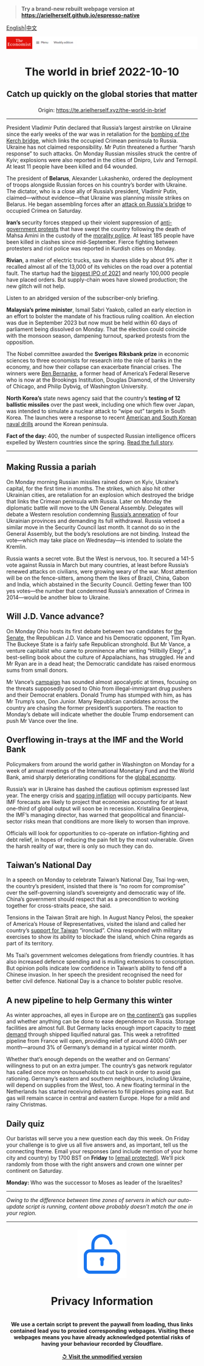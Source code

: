 > **Try a brand-new rebuilt webpage version at https://arielherself.github.io/espresso-native**

[English](https://github.com/arielherself/espresso/blob/main/README.md)|[中文](https://github-com.translate.goog/arielherself/espresso/blob/main/README.md?_x_tr_sl=en&_x_tr_tl=zh-CN&_x_tr_hl=zh-CN&_x_tr_pto=wapp)



![The Economist](menubar.png)

# <p align="center">The world in brief 2022-10-10</p>

## <p align="center">Catch up quickly on the global stories that matter</p>

<p align="center">Origin: <a href="https://te.arielherself.xyz/the-world-in-brief">https://te.arielherself.xyz/the-world-in-brief</a><hr>

President Vladimir Putin declared that Russia’s largest airstrike on Ukraine since the early weeks of the war was in retaliation for the [bombing of the Kerch bridge](https://te.arielherself.xyz/europe/2022/10/08/ukraine-braces-for-retaliation-after-an-attack-on-the-bridge-from-crimea-to-russia), which links the occupied Crimean peninsula to Russia. Ukraine has not claimed responsibility. Mr Putin threatened a further “harsh response” to such attacks. On Monday Russian missiles struck the centre of Kyiv; explosions were also reported in the cities of Dnipro, Lviv and Ternopil. At least 11 people have been killed and 64 wounded. 

The president of <strong>Belarus</strong>, Alexander Lukashenko, ordered the deployment of troops alongside Russian forces on his country’s border with Ukraine. The dictator, who is a close ally of Russia’s president, Vladimir Putin, claimed—without evidence—that Ukraine was planning missile strikes on Belarus. He began assembling forces after an [attack on Russia&#x27;s bridge](https://te.arielherself.xyz/europe/2022/10/08/ukraine-braces-for-retaliation-after-an-attack-on-the-bridge-from-crimea-to-russia) to occupied Crimea on Saturday.

<strong>Iran’s </strong>security forces stepped up their violent suppression of [anti-government protests](https://te.arielherself.xyz/leaders/2022/09/29/irans-tired-regime-is-living-on-borrowed-time) that have swept the country following the death of Mahsa Amini in the custody of the [morality police](https://te.arielherself.xyz/the-economist-explains/2022/09/26/who-are-irans-hated-morality-police). At least 185 people have been killed in clashes since mid-September. Fierce fighting between protesters and riot police was reported in Kurdish cities on Monday.

<strong>Rivian</strong>, a maker of electric trucks, saw its shares slide by about 9% after it recalled almost all of the 13,000 of its vehicles on the road over a potential fault. The startup had the [biggest IPO of 2021](https://te.arielherself.xyz/business/2021/09/02/an-electric-vehicle-startup-aims-for-a-stellar-valuation) and nearly 100,000 people have placed orders. But supply-chain woes have slowed production; the new glitch will not help.

Listen to an abridged version of the subscriber-only briefing.

<strong>Malaysia’s prime minister</strong>, Ismail Sabri Yaakob, called an early election in an effort to bolster the mandate of his fractious ruling coalition. An election was due in September 2023 but now must be held within 60 days of parliament being dissolved on Monday. That the election could coincide with the monsoon season, dampening turnout, sparked protests from the opposition.

The Nobel committee awarded the <strong>Sveriges Riksbank prize</strong> in economic sciences to three economists for research into the role of banks in the economy, and how their collapse can exacerbate financial crises. The winners were [Ben Bernanke](https://te.arielherself.xyz/culture/2022/08/11/ben-bernanke-and-edward-chancellor-square-off-on-monetary-policy), a former head of America’s Federal Reserve who is now at the Brookings Institution, Douglas Diamond, of the University of Chicago, and Philip Dybvig, of Washington University.

<strong>North Korea’s</strong> state news agency said that the country’s <strong>testing of 12 ballistic missiles</strong> over the past week, including one which flew over Japan, was intended to simulate a nuclear attack to “wipe out” targets in South Korea. The launches were a response to recent [American and South Korean naval drills](https://te.arielherself.xyz/asia/2022/08/18/america-and-south-korea-restart-their-big-military-drills) around the Korean peninsula.

<strong>Fact of the day: </strong>400, the number of suspected Russian intelligence officers expelled by Western countries since the spring. [Read the full story](https://te.arielherself.xyz/europe/2022/10/09/the-war-in-ukraine-has-battered-the-reputation-of-russian-spies).

----------

## Making Russia a pariah

On Monday morning Russian missiles rained down on Kyiv, Ukraine’s capital, for the first time in months. The strikes, which also hit other Ukrainian cities, are retaliation for an explosion which destroyed the bridge that links the Crimean peninsula with Russia. Later on Monday the diplomatic battle will move to the UN General Assembly. Delegates will debate a Western resolution condemning [Russia’s annexation](https://te.arielherself.xyz/europe/2022/10/05/russias-annexations-in-ukraine-are-a-legal-and-strategic-mess) of four Ukrainian provinces and demanding its full withdrawal. Russia vetoed a similar move in the Security Council last month. It cannot do so in the General Assembly, but the body’s resolutions are not binding. Instead the vote—which may take place on Wednesday—is intended to isolate the Kremlin.

Russia wants a secret vote. But the West is nervous, too. It secured a 141-5 vote against Russia in March but many countries, at least before Russia’s renewed attacks on civilians, were growing weary of the war. Most attention will be on the fence-sitters, among them the likes of Brazil, China, Gabon and India, which abstained in the Security Council. Getting fewer than 100 yes votes—the number that condemned Russia’s annexation of Crimea in 2014—would be another blow to Ukraine.

## Will J.D. Vance advance?

On Monday Ohio hosts its first debate between two candidates for [the Senate](https://te.arielherself.xyz/interactive/us-midterms-2022/forecast/senate), the Republican J.D. Vance and his Democratic opponent, Tim Ryan. The Buckeye State is a fairly safe Republican stronghold. But Mr Vance, a venture capitalist who came to prominence after writing “Hillbilly Elegy”, a best-selling book about the culture of Appalachians, has struggled. He and Mr Ryan are in a dead heat; the Democratic candidate has raised enormous sums from small donors.

Mr Vance’s [campaign](https://te.arielherself.xyz/united-states/fear-of-illegal-immigrants-helps-jd-vance-triumph-in-ohios-primaries/21809098) has sounded almost apocalyptic at times, focusing on the threats supposedly posed to Ohio from illegal-immigrant drug pushers and their Democrat enablers. Donald Trump has stumped with him, as has Mr Trump’s son, Don Junior. Many Republican candidates across the country are chasing the former president’s supporters. The reaction to Monday’s debate will indicate whether the double Trump endorsement can push Mr Vance over the line.

## Overflowing in-trays at the IMF and the World Bank

Policymakers from around the world gather in Washington on Monday for a week of annual meetings of the International Monetary Fund and the World Bank, amid sharply deteriorating conditions for the [global economy](https://te.arielherself.xyz/leaders/2022/10/06/a-new-macroeconomic-era-is-emerging-what-will-it-look-like).

Russia’s war in Ukraine has dashed the cautious optimism expressed last year. The energy crisis and [soaring inflation](https://te.arielherself.xyz/special-report/2022/10/05/policymakers-are-likely-to-jettison-their-2-inflation-targets) will occupy participants. New IMF forecasts are likely to project that economies accounting for at least one-third of global output will soon be in recession. Kristalina Georgieva, the IMF’s managing director, has warned that geopolitical and financial-sector risks mean that conditions are more likely to worsen than improve. 

Officials will look for opportunities to co-operate on inflation-fighting and debt relief, in hopes of reducing the pain felt by the most vulnerable. Given the harsh reality of war, there is only so much they can do.

## Taiwan’s National Day

In a speech on Monday to celebrate Taiwan’s National Day, Tsai Ing-wen, the country’s president, insisted that there is “no room for compromise” over the self-governing island’s sovereignty and democratic way of life. China’s government should respect that as a precondition to working together for cross-straits peace, she said.  
  
 Tensions in the Taiwan Strait are high. In August Nancy Pelosi, the speaker of America’s House of Representatives, visited the island and called her country’s [support for Taiwan](https://te.arielherself.xyz/by-invitation/2022/09/01/now-china-has-changed-its-policy-towards-taiwan-america-should-too-senator-chris-murphy) “ironclad”. China responded with military exercises to show its ability to blockade the island, which China regards as part of its territory.

Ms Tsai’s government welcomes delegations from friendly countries. It has also increased defence spending and is mulling extensions to conscription. But opinion polls indicate low confidence in Taiwan’s ability to fend off a Chinese invasion. In her speech the president recognised the need for better civil defence. National Day is a chance to bolster public resolve.

## A new pipeline to help Germany this winter

As winter approaches, all eyes in Europe are on [the continent’s](https://te.arielherself.xyz/europe/2022/09/29/europes-next-energy-crunch) gas supplies and whether anything can be done to ease dependence on Russia. Storage facilities are almost full. But Germany lacks enough import capacity to [meet demand](https://te.arielherself.xyz/the-economist-explains/2022/10/04/why-fracking-cannot-solve-europes-energy-crisis) through shipped liquified natural gas. This week a retrofitted pipeline from France will open, providing relief of around 4000 GWh per month—around 3% of Germany’s demand in a typical winter month. 

Whether that’s enough depends on the weather and on Germans’ willingness to put on an extra jumper. The country’s gas network regulator has called once more on households to cut back in order to avoid gas rationing. Germany’s eastern and southern neighbours, including Ukraine, will depend on supplies from the West, too. A new floating terminal in the Netherlands has started receiving deliveries to fill pipelines going east. But gas will remain scarce in central and eastern Europe. Hope for a mild and rainy Christmas.

## Daily quiz

Our baristas will serve you a new question each day this week. On Friday your challenge is to give us all five answers and, as important, tell us the connecting theme. Email your responses (and include mention of your home city and country) by 1700 BST on <strong>Friday</strong> to [<span class="__cf_email__" data-cfemail="c697b3afbc83b5b6b4a3b5b5a986a3a5a9a8a9abafb5b2e8a5a9ab">[email&#160;protected]</span>](https://mail.google.com/mail/?view=cm&amp;fs=1&amp;tf=1&amp;to=QuizEspresso@te.arielherself.xyz). We’ll pick randomly from those with the right answers and crown one winner per continent on Saturday.

<strong>Monday: </strong>Who was the successor to Moses as leader of the Israelites?

----------

*Owing to the difference between time zones of servers in which our auto-update script is running, content above probably doesn't match the one in your region.*

|<br><div align="center"><img src="unlock.png" /><h1>Privacy Information</h1></div></br>We use a certain script to prevent the paywall from loading, thus links contained lead you to proxied corresponding webpages. Visiting these webpages means you have already acknowledged potential risks of having your behaviour recorded by Cloudflare.<br><br>[&#x21BA; Visit the unmodified version](README.raw.md)<br><br>|
|-----|
